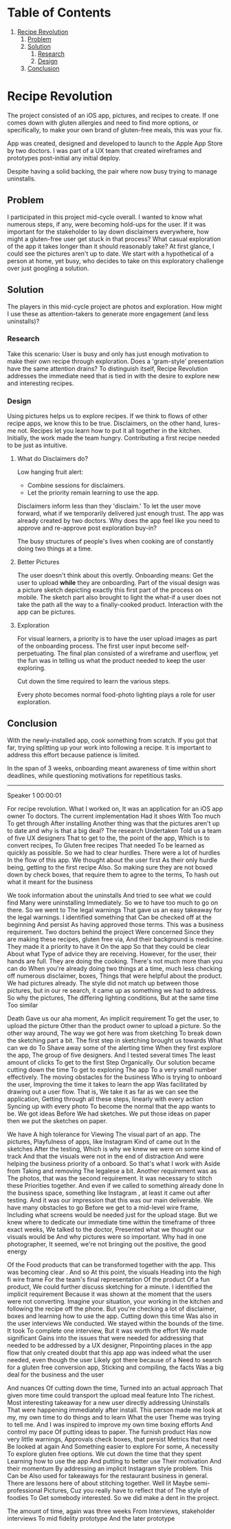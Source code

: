  
# Table of Contents

1.  [Recipe Revolution](#orgee2c6bd)
    1.  [Problem](#org9022884)
    2.  [Solution](#orgc31d48f)
        1.  [Research](#org9844168)
        2.  [Design](#org1df2637)
    3.  [Conclusion](#org5bae61e)



<a id="orgee2c6bd"></a>

# Recipe Revolution

The project consisted of an iOS app, pictures, and recipes to create.  If one comes down with gluten allergies and need to find more options, or specifically, to make your own brand of gluten-free meals, this was your fix.

App was created, designed and developed to launch to the Apple App Store by two doctors. I was part of a UX team that created wireframes and prototypes post-initial any initial deploy.

Despite having a solid backing, the pair where now busy trying to manage uninstalls.


<a id="org9022884"></a>

## Problem

I participated in this project mid-cycle overall. I wanted to know what numerous steps, if any, were becoming hold-ups for the user. If it was important for the stakeholder to lay down disclaimers everywhere, how might a gluten-free user get stuck in that process?  What casual exploration of the app it takes longer than it should reasonably take?  At first glance, I could see the pictures aren't up to date. We start with a hypothetical of a person at home, yet busy, who decides to take on this exploratory challenge over just googling a solution.


<a id="orgc31d48f"></a>

## Solution

The players in this mid-cycle project are photos and exploration.  How might I use these as attention-takers to generate more engagement (and less uninstalls)?


<a id="org9844168"></a>

### Research

Take this scenario: User is busy and only has just enough motivation to make their own recipe through exploration.  Does a 'gram-style' presentation have the same attention drains? To distinguish itself, Recipe Revolution addresses the immediate need that is tied in with the desire to explore new and interesting recipes.


<a id="org1df2637"></a>

### Design

Using pictures helps us to explore recipes.  If we think to flows of other recipe apps, we know this to be true.  Disclaimers, on the other hand, lures-me not. Recipes let you learn how to put it all together in the kitchen. Initially, the work made the team hungry. Contributing a first recipe needed to be just as intuitive.

1.  What do Disclaimers do?

    Low hanging fruit alert:
    
    -   Combine sessions for disclaimers.
    -   Let the priority remain learning to use the app.
    
    Disclaimers inform less than they 'disclaim.'  To let the user move forward, what if we temporarily delivered just enough trust.  The app was already created by two doctors. Why does the app feel like you need to approve and re-approve post exploration buy-in?
    
    The busy structures of people's lives when cooking are of constantly doing two things at a time.

2.  Better Pictures

    The user doesn't think about this overtly. Onboarding means: Get the user to upload **while** they are onboarding.  Part of the visual design was a picture sketch depicting exactly this first part of the process on mobile.  The sketch part also brought to light the what-if a user does not take the path all the way to a finally-cooked product. Interaction with the app can be pictures.

3.  Exploration

    For visual learners, a priority is to have the user upload images as part of the onboarding process. The first user input become self-perpetuating. The final plan consisted of a wireframe and userflow, yet the fun was in telling us what the product needed to keep the user exploring.
    
    Cut down the time required to learn the various steps.
    
    Every photo becomes normal food-photo lighting plays a role for user exploration.


<a id="org5bae61e"></a>

## Conclusion

With the newly-installed app, cook something from scratch.  If you got that far, trying splitting up your work into following a recipe. It is important to address this effort because patience is limited.

In the span of 3 weeks, onboarding  meant awareness of time within short deadlines, while questioning motivations for repetitious tasks.

---

  
  
  Speaker 1    00:00:01    

For recipe revolution. What I worked on, It was an application for an iOS app owner To doctors. The current implementation Had it shoes With Too much To get through After installing Another thing was that the pictures aren't up to date and why is that a big deal? The research Undertaken Told us a team of five UX designers That to get to the, the point of the app, Which is to convert recipes, To Gluten free recipes That needed To be learned as quickly as possible. So we had to clear hurdles. There were a lot of hurdles In the flow of this app. We thought about the user first As their only hurdle being, getting to the first recipe Also. So making sure they are not boxed down by check boxes, that require them to agree to the terms, To hash out what it meant for the business  

We took information about the uninstalls And tried to see what we could find Many were uninstalling Immediately. So we to have too much to go on there. So we went to The legal warnings That gave us an easy takeaway for the legal warnings. I identified something that Can be checked off at the beginning And persist As having approved those terms. This was a business requirement. Two doctors behind the project Were concerned Since they are making these recipes, gluten free via, And their background is medicine. They made it a priority to have it On the app So that they could be clear About what Type of advice they are receiving. However, for the user, their hands are full. They are doing the cooking. There's not much more than you can do When you're already doing two things at a time, much less checking off numerous disclaimer, boxes, Things that were helpful about the product. We had pictures already. The style did not match up between those pictures, but in our re search, it came up as something we had to address. So why the pictures, The differing lighting conditions, But at the same time Too similar  

Death Gave us our aha moment, An implicit requirement To get the user, to upload the picture Other than the product owner to upload a picture. So the other way around, The way we got here was from sketching To break down the sketching part a bit. The first step in sketching brought us towards What can we do To Shave away some of the alerting time When they first explore the app, The group of five designers. And I tested several times The least amount of clicks To get to the first Step Organically. Our solution became cutting down the time To get to exploring The app To a very small number effectively. The moving obstacles for the business Who is trying to onboard the user, Improving the time it takes to learn the app Was facilitated by drawing out a user flow. That is, We take it as far as we can see the application, Getting through all these steps, linearly with every action Syncing up with every photo To become the normal that the app wants to be. We got ideas Before We had sketches. We put those ideas on paper <affirmative> then we put the sketches on paper.  

We have A high tolerance for Viewing The visual part of an app. The pictures, Playfulness of apps, like Instagram Kind of came out In the sketches After the testing, Which is why we knew we were on some kind of track And that the visuals were not in the end of distraction And were helping the business priority of a onboard. So that's what I work with Aside from Taking and removing The legalese a bit. Another requirement was as The photos, that was the second requirement. It was necessary to stitch these Priorities together. And even if we called to something already done In the business space, something like Instagram <affirmative>, at least it came out after testing. And it was our impression that this was our main deliverable. We have many obstacles to go Before we get to a mid-level wire frame, Including what screens would be needed just for the upload stage. But we knew where to dedicate our immediate time within the timeframe of three exact weeks, We talked to the doctor, Presented what we thought our visuals would be And why pictures were so important. Why had in one photographer, It seemed, we're not bringing out the positive, the good energy  

Of the Food products that can be transformed together with the app. This was becoming clear <affirmative>. And so At this point, the visuals Heading into the high fi wire frame For the team's final representation Of the product Of a fun product, We could further discuss sketching for a minute. I identified the implicit requirement Because it was shown at the moment that the users were not converting. Imagine your situation, your working in the kitchen and following the recipe off the phone. But you're checking a lot of disclaimer, boxes and learning how to use the app. Cutting down this time Was also in the user interviews We conducted. We stayed within the bounds of the time. It took To complete one interview, But it was worth the effort We made significant Gains into the issues that were needed for addressing that needed to be addressed by a UX designer, Pinpointing places in the app flow that only created doubt that this app app was indeed what the user needed, even though the user Likely got there because of a Need to search for a gluten free conversion app, Sticking and compiling, the facts Was a big deal for the business and the user  

And nuances Of cutting down the time, Turned into an actual approach That given more time could transport the upload meal feature Into The richest. Most interesting takeaway for a new user directly addressing Uninstalls That were happening immediately after install. This person made me look at my, my own time to do things and to learn What the user Theme was trying to tell me. And I was inspired to improve my own time boxing efforts And control my pace Of putting ideas to paper. The furnish product Has now very little warnings, Approvals check boxes, that persist Metrics that need Be looked at again And Something easier to explore For some, A necessity To explore gluten free options. We cut down the time that they spent Learning how to use the app And putting to better use Their motivation And their momentum By addressing an implicit Instagram style problem. This Can be Also used for takeaways for the restaurant business in general. There are lessons here of about stitching together. Well lit Maybe semi-professional Pictures, Cuz you really have to reflect that of The style of foodies To Get somebody interested. So we did make a dent in the project.  

The amount of time, again was three weeks From Interviews, stakeholder interviews To mid fidelity prototype And the later prototype
